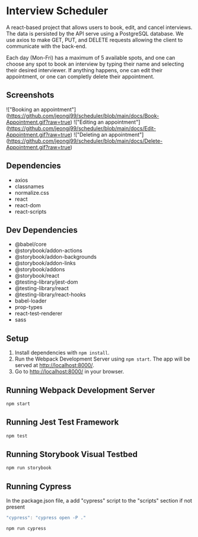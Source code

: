 # Interview Scheduler
A react-based project that allows users to book, edit, and cancel interviews. The data is persisted by the API serve using a PostgreSQL database. We use axios to make GET, PUT, and DELETE requests allowing the client to communicate with the back-end.

Each day (Mon-Fri) has a maximum of 5 available spots, and one can choose any spot to book an interview by typing their name and selecting their desired interviewer. If anything happens, one can edit their appointment, or one can completly delete their appointment.

## Screenshots
!["Booking an appointment"] (https://github.com/jeongj99/scheduler/blob/main/docs/Book-Appointment.gif?raw=true)
!["Editing an appointment"] (https://github.com/jeongj99/scheduler/blob/main/docs/Edit-Appointment.gif?raw=true)
!["Deleting an appointment"] (https://github.com/jeongj99/scheduler/blob/main/docs/Delete-Appointment.gif?raw=true)

## Dependencies
- axios
- classnames
- normalize.css
- react
- react-dom
- react-scripts

## Dev Dependencies
- @babel/core
- @storybook/addon-actions
- @storybook/addon-backgrounds
- @storybook/addon-links
- @storybook/addons
- @storybook/react
- @testing-library/jest-dom
- @testing-library/react
- @testing-library/react-hooks
- babel-loader
- prop-types
- react-test-renderer
- sass

## Setup

1. Install dependencies with `npm install`.
2. Run the Webpack Development Server using `npm start`. The app will be served at <http://localhost:8000/>.
3. Go to <http://localhost:8000/> in your browser.

## Running Webpack Development Server

```sh
npm start
```

## Running Jest Test Framework

```sh
npm test
```

## Running Storybook Visual Testbed

```sh
npm run storybook
```
## Running Cypress

In the package.json file, a add "cypress" script to the "scripts" section if not present
```javascript
"cypress": "cypress open -P ."
```

```sh
npm run cypress
```